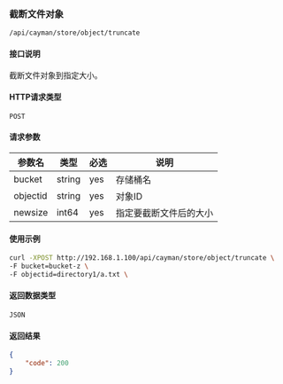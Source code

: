 ### 截断文件对象
`/api/cayman/store/object/truncate`

#### 接口说明
截断文件对象到指定大小。

#### HTTP请求类型
`POST`

#### 请求参数
|参数名|类型|必选|说明|
|--|--|--|--|
|bucket|string|yes|存储桶名|
|objectid|string|yes|对象ID|
|newsize|int64|yes|指定要截断文件后的大小|

#### 使用示例
```sh
curl -XPOST http://192.168.1.100/api/cayman/store/object/truncate \
-F bucket=bucket-z \
-F objectid=directory1/a.txt \
```

#### 返回数据类型
`JSON`

#### 返回结果
```json
{
	"code":	200
}
```

